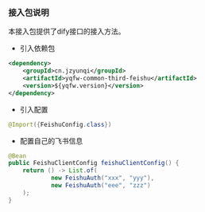 ### 接入包说明
本接入包提供了dify接口的接入方法。

* 引入依赖包
```xml
<dependency>
    <groupId>cn.jzyunqi</groupId>
    <artifactId>yqfw-common-third-feishu</artifactId>
    <version>${yqfw.version}</version>
</dependency>
```
* 引入配置
```java
@Import({FeishuConfig.class})
```
* 配置自己的飞书信息
```java
@Bean
public FeishuClientConfig feishuClientConfig() {
    return () -> List.of(
            new FeishuAuth("xxx", "yyy"),
            new FeishuAuth("eee", "zzz")
    );
}
```